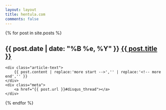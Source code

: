 ```yaml
---
layout: layout
title: hentula.com
comments: false
---
```


<div class="related">
  {% for post in site.posts %}
  <div class=" post-excerpt">
	<h2 class="title">
		<span>{{ post.date | date: "%B %e, %Y" }}</span> <a href="{{ post.url }}">{{ post.title }}</a> 
	</h2>

	<div class="article-text">
		{{ post.content | replace:'more start -->','' | replace:'<!-- more end','' }}
	</div>
	<div class="meta">
		<a href="{{ post.url }}#disqus_thread"></a>
	</div>
  </div>
  {% endfor %}
</div>
